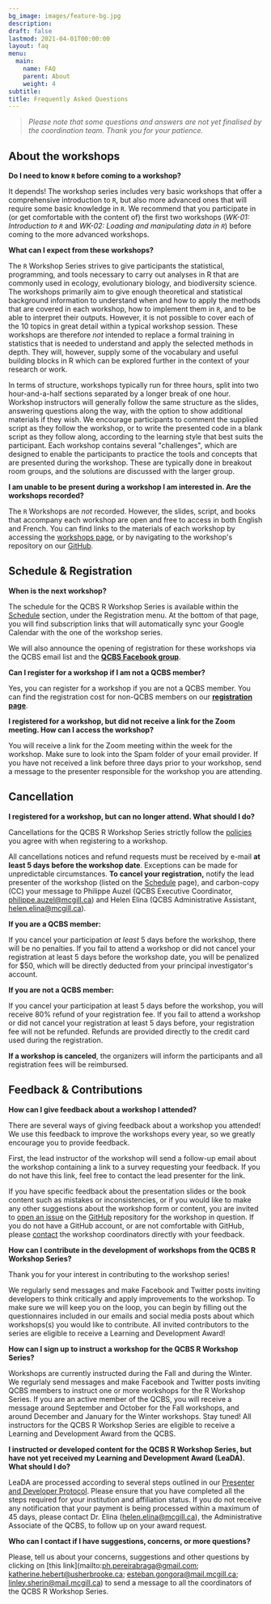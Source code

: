 ```yaml
---
bg_image: images/feature-bg.jpg
description: 
draft: false
lastmod: 2021-04-01T00:00:00
layout: faq
menu:
  main:
    name: FAQ
    parent: About
    weight: 4
subtitle: 
title: Frequently Asked Questions
---
```


> *Please note that some questions and answers are not yet finalised by the coordination team. Thank you for your patience.*

## About the workshops

**Do I need to know `R` before coming to a workshop?**

It depends! The workshop series includes very basic workshops that offer a comprehensive introduction to `R`, but also more advanced ones that will require some basic knowledge in `R`. We recommend that you participate in (or get comfortable with the content of) the first two workshops (*WK-01: Introduction to `R`* and *WK-02: Loading and manipulating data in `R`*) before coming to the more advanced workshops.

**What can I expect from these workshops?**

The `R` Workshop Series strives to give participants the statistical, programming, and tools necessary to carry out analyses in R that are commonly used in ecology, evolutionary biology, and biodiversity science. The workshops primarily aim to give enough theoretical and statistical background information to understand when and how to apply the methods that are covered in each workshop, how to implement them in `R`, and to be able to interpret their outputs. However, it is not possible to cover each of the 10 topics in great detail within a typical workshop session. These workshops are therefore *not* intended to replace a formal training in statistics that is needed to understand and apply the selected methods in depth. They will, however, supply some of the vocabulary and useful building blocks in R which can be explored further in the context of your research or work.

In terms of structure, workshops typically run for three hours, split into two hour-and-a-half sections separated by a longer break of one hour. Workshop instructors will generally follow the same structure as the slides, answering questions along the way, with the option to show additional materials if they wish. We encourage participants to comment the supplied script as they follow the workshop, or to write the presented code in a blank script as they follow along, according to the learning style that best suits the participant. Each workshop contains several "challenges", which are designed to enable the participants to practice the tools and concepts that are presented during the workshop. These are typically done in breakout room groups, and the solutions are discussed with the larger group. 

**I am unable to be present during a workshop I am interested in. Are the workshops recorded?**

The `R` Workshops are *not* recorded. However, the slides, script, and books that accompany each workshop are open and free to access in both English and French. You can find links to the materials of each workshop by accessing the <a href = "https://qcbsrworkshops.github.io/workshops/">workshops page</a>, or by navigating to the workshop's repository on our <a href = "https://github.com/QCBSRworkshops">GitHub</a>. 

## Schedule & Registration

**When is the next workshop?**

The schedule for the QCBS R Workshop Series is available within the [Schedule](/schedule) section, under the Registration menu. At the bottom of that page, you will find subscription links that will automatically sync your Google Calendar with the one of the workshop series.

We will also announce the opening of registration for these workshops via the QCBS email list and the **[QCBS Facebook group](https://www.facebook.com/groups/csbq.qcbs/)**.

**Can I register for a workshop if I am not a QCBS member?**

Yes, you can register for a workshop if you are not a QCBS member. You can find the registration cost for non-QCBS members on our **[registration page](https://qcbsrworkshops.github.io/pricing/)**.


**I registered for a workshop, but did not receive a link for the Zoom meeting. How can I access the workshop?**

You will receive a link for the Zoom meeting within the week for the workshop. Make sure to look into the Spam folder of your email provider. If you have not received a link before three days prior to your workshop, send a message to the presenter responsible for the workshop you are attending.  


## Cancellation

**I registered for a workshop, but can no longer attend. What should I do?**

Cancellations for the QCBS R Workshop Series strictly follow the [policies](/cancellation) you agree with when registering to a workshop.

All cancellations notices and refund requests must be received by e-mail **at least 5 days before the workshop date**. Exceptions can be made for unpredictable circumstances. **To cancel your registration,** notify the lead presenter of the workshop (listed on the [Schedule](/schedule) page), and carbon-copy (CC) your message to Philippe Auzel (QCBS Executive Coordinator, <philippe.auzel@mcgill.ca>) and Helen Elina (QCBS Administrative Assistant, <helen.elina@mcgill.ca>).
 
**If you are a QCBS member:**

If you cancel your participation *at least* 5 days before the workshop, there will be no penalties. If you fail to attend a workshop or did not cancel your registration at least 5 days before the workshop date, you will be penalized for $50, which will be directly deducted from your principal investigator's account.

**If you are not a QCBS member:**

If you cancel your participation at least 5 days before the workshop, you will receive 80% refund of your registration fee. If you fail to attend a workshop or did not cancel your registration at least 5 days before, your registration fee will not be refunded. Refunds are provided directly to the credit card used during the registration.

**If a workshop is canceled**, the organizers will inform the participants and all registration fees will be reimbursed.


## Feedback & Contributions

**How can I give feedback about a workshop I attended?**

There are several ways of giving feedback about a workshop you attended! We use this feedback to improve the workshops every year, so we greatly encourage you to provide feedback. 

First, the lead instructor of the workshop will send a follow-up email about the workshop containing a link to a survey requesting your feedback. If you do not have this link, feel free to contact the lead presenter for the link. 

If you have specific feedback about the presentation slides or the book content such as mistakes or inconsistencies, or if you would like to make any other suggestions about the workshop form or content, you are invited to [open an issue](https://docs.github.com/en/issues/tracking-your-work-with-issues/creating-an-issue) on the [GitHub](https://github.com/QCBSRworkshops) repository for the workshop in question. If you do not have a GitHub account, or are not comfortable with GitHub, please [contact](https://qcbsrworkshops.github.io/contact/) the workshop coordinators directly with your feedback.

**How can I contribute in the development of workshops from the QCBS R Workshop Series?**

Thank you for your interest in contributing to the workshop series! 

We regularly send messages and make Facebook and Twitter posts inviting developers to think critically and apply improvements to the workshop. To make sure we will keep you on the loop, you can begin by filling out the questionnaires included in our emails and social media posts about which workshops(s) you would like to contribute. All invited contributors to the series are eligible to receive a Learning and Development Award!

**How can I sign up to instruct a workshop for the QCBS R Workshop Series?**

Workshops are currently instructed during the Fall and during the Winter. We regurlaly send messages and make Facebook and Twitter posts inviting QCBS members to instruct one or more workshops for the R Workshop Series. If you are an active member of the QCBS, you will receive a message around September and October for the Fall workshops, and around December and January for the Winter workshops. Stay tuned! All instructors for the QCBS R Workshop Series are eligible to receive a Learning and Development Award from the QCBS.

**I instructed or developed content for the QCBS R Workshop Series, but have not yet received my Learning and Development Award (LeaDA). What should I do?**

LeaDA are processed according to several steps outlined in our [Presenter and Developer Protocol](https://qcbsrworkshops.github.io/presenter-developer-protocol/payment-en.html). Please ensure that you have completed all the  steps required for your institution and affiliation status. If you do not receive any notification that your payment is being processed within a maximum of 45 days, please contact Dr. Elina (<helen.elina@mcgill.ca>), the Administrative Associate of the QCBS, to follow up on your award request.

**Who can I contact if I have suggestions, concerns, or more questions?**

Please, tell us about your concerns, suggestions and other questions by clicking on [this link](mailto:ph.pereirabraga@gmail.com; katherine.hebert@usherbrooke.ca; esteban.gongora@mail.mcgill.ca; linley.sherin@mail.mcgill.ca) to send a message to all the coordinators of the QCBS R Workshop Series.